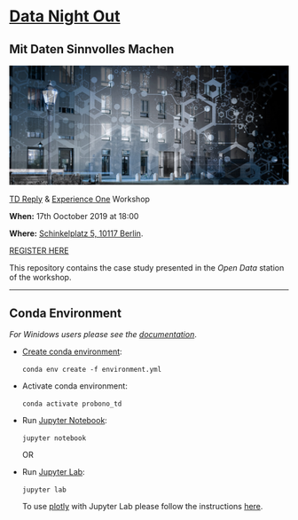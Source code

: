 # [Data Night Out](https://www.experienceone.com/datanightout/)
## Mit Daten Sinnvolles Machen

![logo](images/logo.jpg)

[TD Reply](https://www.tdreply.de/) & [Experience One](https://www.experienceone.com/en/) Workshop

**When:** 17th Ooctober 2019 at 18:00

**Where:** [Schinkelplatz 5, 10117 Berlin](https://www.google.com/maps/place/Schinkelpl.+5,+10117+Berlin/@52.5169378,13.3956617,17z/data=!3m1!4b1!4m5!3m4!1s0x47a851dead58b84f:0x80fe7e9c3deeb360!8m2!3d52.5169378!4d13.3978504).

[REGISTER HERE](https://forms.office.com/Pages/ResponsePage.aspx?id=BXY_G5R7fU6NLUlCvIePtOA2V0AAP0RBqkXvjOLA1YpUNU5WMDFLQVNYU1FFN1JZVTVXWEFaWEI4VyQlQCN0PWcu)

This repository contains the case study presented in the *Open Data* station of the workshop.

---
## Conda Environment

*For Winidows users please see the [documentation](https://docs.conda.io/projects/conda/en/latest/user-guide/tasks/manage-environments.html)*.

- [Create conda environment](https://docs.conda.io/projects/conda/en/latest/user-guide/tasks/manage-environments.html):

  `conda env create -f environment.yml`

- Activate conda environment:

  `conda activate probono_td`
  
- Run [Jupyter Notebook](https://jupyter-notebook-beginner-guide.readthedocs.io/en/latest/what_is_jupyter.html):

  `jupyter notebook`
  
  OR

- Run [Jupyter Lab](https://jupyterlab.readthedocs.io/en/stable/index.html#):

  `jupyter lab`
  
  To use [plotly](https://plot.ly/) with Jupyter Lab please follow the instructions [here](https://github.com/plotly/plotly.py#jupyterlab-support-python-35).
